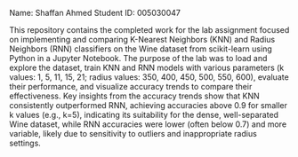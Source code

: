Name: Shaffan Ahmed 
Student ID: 005030047

This repository contains the completed work for the lab assignment focused on implementing and comparing K-Nearest Neighbors (KNN) and Radius Neighbors (RNN) classifiers on the Wine dataset from scikit-learn using Python in a Jupyter Notebook. The purpose of the lab was to load and explore the dataset, train KNN and RNN models with various parameters (k values: 1, 5, 11, 15, 21; radius values: 350, 400, 450, 500, 550, 600), evaluate their performance, and visualize accuracy trends to compare their effectiveness. Key insights from the accuracy trends show that KNN consistently outperformed RNN, achieving accuracies above 0.9 for smaller k values (e.g., k=5), indicating its suitability for the dense, well-separated Wine dataset, while RNN accuracies were lower (often below 0.7) and more variable, likely due to sensitivity to outliers and inappropriate radius settings. 

